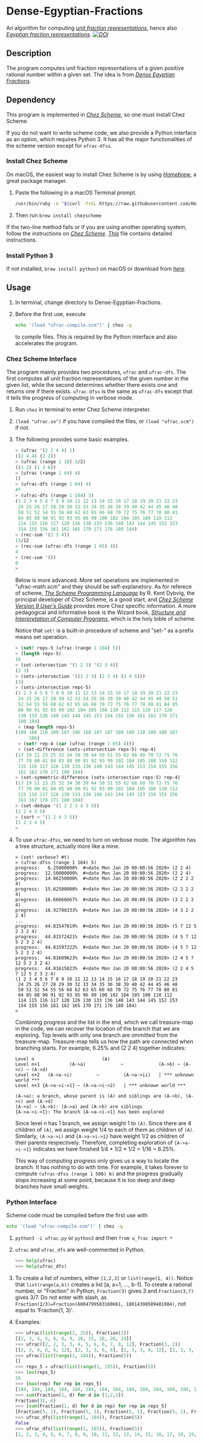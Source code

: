 # Dense-Egyptian-Fractions
An algorithm for computing <cite>[unit fraction representations][4]</cite>, hence also <cite>[Egyptian fraction representations][5]</cite>.
<cite>[![DOI](https://zenodo.org/badge/104223004.svg)][6]</cite>

## Description
The program computes unit fraction representations of a given positive rational number within a given set. The idea is from <cite>[Dense Egyptian Fractions][1]</cite>.

## Dependency
This program is implemented in <cite>[Chez Scheme][2]</cite>, so one must install Chez Scheme. 

If you do not want to write scheme code, we also provide a Python interface as an option, which requires Python 3. It has all the major functionalities of the scheme version except for `efrac-dfss`.

### Install Chez Scheme
On macOS, the easiest way to install Chez Scheme is by using <cite>[Homebrew][3]</cite>, a great package manager.

1. Paste the following in a macOS Terminal prompt.

    ```sh
    /usr/bin/ruby -e "$(curl -fsSL https://raw.githubusercontent.com/Homebrew/install/master/install)"
    ```
2. Then run ```brew install chezscheme```

If the two-line method fails or if you are using another operating system, follow the instructions on <cite>[Chez Scheme][2]</cite>. <cite>[This][7]</cite> file contains detailed instructions.

### Install Python 3
If not installed, `brew install python3` on macOS or download from <cite>[here][11]</cite>. 

## Usage
1. In terminal, change directory to Dense-Egyptian-Fractions.
2. Before the first use, execute

    ```sh
    echo '(load "ufrac-compile.scm")' | chez -q
    ```
    
    to compile files. This is required by the Python interface and also accelerates the program. 

### Chez Scheme Interface
The program mainly provides two procedures, `ufrac` and `ufrac-dfs`. The first computes all unit fraction representations of the given number in the given list, while the second determines whether there exists one and returns one if there exists. `ufrac-dfss` is the same as `ufrac-dfs` except that it tells the progress of computing in verbose mode. 

1. Run `chez` in terminal to enter Chez Scheme interpreter.
2. `(load "ufrac.so")` if you have compiled the files, or `(load "ufrac.scm")` if not.
3. The following provides some basic examples. 

    ```scheme
    > (ufrac '(2 2 4 4) 1)
    ((2 4 4) (2 2))
    > (ufrac (range 1 10) 3/2)
    ((1 2) (1 3 6))
    > (ufrac (range 1 64) 4)
    ()
    > (ufrac-dfs (range 1 64) 4)
    #f
    > (ufrac-dfs (range 1 184) 5)
    (1 2 3 4 5 6 7 8 9 10 11 12 13 14 15 16 17 18 19 20 21 22 23
     24 25 26 27 28 29 30 32 33 34 35 36 38 39 40 42 44 45 46 48
     50 51 52 54 55 56 60 62 63 65 66 68 70 72 75 76 77 78 80 81
     84 85 88 90 91 92 93 95 96 99 100 102 104 105 108 110 112
     114 115 116 117 120 126 130 133 136 140 143 144 145 152 153
     154 155 156 161 162 165 170 171 176 180 184)
    > (rec-sum '(2 3 4))
    13/12
    > (rec-sum (ufrac-dfs (range 1 65) 4))
    4
    > (rec-sum '())
    0
    >
    ```

    Below is more advanced. More set operations are implemented in "ufrac-math.scm" and they should be self-explanetory. As for referece of scheme, <cite>[The Scheme Programming Language][10]</cite> by R. Kent Dybvig, the principal developer of Chez Scheme, is a good start, and <cite>[Chez Scheme Version 9 User’s Guide][9]</cite> provides more Chez specific information. A more pedagogical and informative book is the Wizard book, <cite>[Structure and Interpretation of Computer Programs][8]</cite>, which is the holy bible of scheme. 

    Notice that `set!` is a built-in procedure of scheme and "set-" as a prefix means set operation.

    ```scheme
    > (set! reps-5 (ufrac (range 1 184) 5))
    > (length reps-5)
    16
    > (set-intersection '(1 2 3) '(2 3 4))
    (2 3)
    > (sets-intersection '((1 2 3) (2 3 4) (3 4 5)))
    (3)
    > (sets-intersection reps-5)
    (1 2 3 4 5 6 7 8 9 10 11 12 13 14 15 16 17 18 19 20 21 22 23
     24 25 26 27 28 30 32 33 34 35 36 38 39 40 42 44 45 48 50 51
     52 54 55 56 60 62 63 65 66 68 70 72 75 76 77 78 80 81 84 85
     88 90 91 92 93 99 102 104 105 108 110 112 115 116 117 126
     130 133 136 140 143 144 145 153 154 155 156 161 162 170 171
     180 184)
     > (map length reps-5)
    (109 108 110 109 107 106 108 107 107 108 109 110 109 108 107
         106)
     > (set! rep-4 (car (ufrac (range 1 65) 4)))
     > (set-difference (sets-intersection reps-5) rep-4)
    (17 19 21 23 25 32 34 38 39 44 50 51 55 62 66 68 70 72 75 76
     77 78 80 81 84 85 88 90 91 92 93 99 102 104 105 108 110 112
     115 116 117 126 130 133 136 140 143 144 145 153 154 155 156
     161 162 170 171 180 184)
    > (set-symmetric-difference (sets-intersection reps-5) rep-4)
    (17 19 21 23 25 32 34 38 39 44 50 51 55 62 66 68 70 72 75 76
     77 78 80 81 84 85 88 90 91 92 93 99 102 104 105 108 110 112
     115 116 117 126 130 133 136 140 143 144 145 153 154 155 156
     161 162 170 171 180 184)
    > (set-dedupe '(1 2 2 3 4 3 5))
    (1 2 4 3 5)
    > (sort < '(1 2 4 3 5))
    (1 2 3 4 5)
    >
    ```
4. To use `ufrac-dfss`, we need to turn on verbose mode. The algorithm has a tree structure, actually more like a mine.

    ```
    > (set! verbose? #t)
    > (ufrac-dfss (range 1 184) 5)
    progress:   6.25000000%  #<date Mon Jan 20 00:00:56 2020> (2 2 4)
    progress:  12.50000000%  #<date Mon Jan 20 00:00:56 2020> (2 2 4)
    progress:  14.06250000%  #<date Mon Jan 20 00:00:56 2020> (2 2 2 2 4)
    progress:  15.62500000%  #<date Mon Jan 20 00:00:56 2020> (2 2 2 2 4)
    progress:  16.66666667%  #<date Mon Jan 20 00:00:56 2020> (3 2 2 2 4)
    progress:  16.92708333%  #<date Mon Jan 20 00:00:56 2020> (4 3 2 2 2 4)
    ...
    progress:  44.81547619%  #<date Mon Jan 20 00:00:56 2020> (5 7 12 5 2 3 2 4)
    progress:  44.81572421%  #<date Mon Jan 20 00:00:56 2020> (4 5 7 12 5 2 3 2 4)
    progress:  44.81597222%  #<date Mon Jan 20 00:00:56 2020> (4 5 7 12 5 2 3 2 4)
    progress:  44.81609623%  #<date Mon Jan 20 00:00:56 2020> (2 4 5 7 12 5 2 3 2 4)
    progress:  44.81615823%  #<date Mon Jan 20 00:00:56 2020> (2 2 4 5 7 12 5 2 3 2 4)
    (1 2 3 4 5 6 7 8 9 10 11 12 13 14 15 16 17 18 19 20 21 22 23
     24 25 26 27 28 29 30 32 33 34 35 36 38 39 40 42 44 45 46 48
     50 51 52 54 55 56 60 62 63 65 66 68 70 72 75 76 77 78 80 81
     84 85 88 90 91 92 93 95 96 99 100 102 104 105 108 110 112
     114 115 116 117 120 126 130 133 136 140 143 144 145 152 153
     154 155 156 161 162 165 170 171 176 180 184)
    >
    ```
	Combining progress and the list in the end, which we call treasure-map in the code, we can recover the location of the branch that we are exploring. Top levels with only one branch are ommitted from the treasure-map. Treasure-map tells us how the path are connected when branching starts. For example, 6.25% and (2 2 4) together indicates:

    ```
    Level n                         (A)              
    Level n+1           (A->a)             ~             (A->b) ~ (A->c) ~ (A->d)
    Level n+2   (A->a->i)         ~         (A->a->ii)   | *** unknown world ***
    Level n+3 {A->a->i->1} ~ (A->a->i->2)   | *** unknown world ***
    
    (A->a): a branch, whose parent is (A) and siblings are (A->b), (A->c) and (A->d)
    (A->a) ~ (A->b): (A->a) and (A->b) are siblings
    {A->a->i->1}: The branch {A->a->i->1} has been explored 
    ```
	Since level n has 1 branch, we assign weight 1 to `(A)`. Since there are 4 children of `(A)`, we assign weight 1/4 to each of them as children of `(A)`. Similarly, `(A->a->i)` and `{A->a->i->1}` have weight 1/2 as children of their parents respectively. Therefore, completing exploration of `{A->a->i->1}` indicates we have finished 1/4 * 1/2 * 1/2 = 1/16 = 6.25%.
    
	This way of computing progress only gives us a way to locate the branch. It has nothing to do with time. For example, it takes forever to compute `(ufrac-dfss (range 1 500) 6)` and the progress gradually stops increasing at some point, because it is too deep and deep branches have small weights.


### Python Interface
Scheme code must be compiled before the first use with

```sh
echo '(load "ufrac-compile.scm")' | chez -q
```
    
1. `python3 -i ufrac.py` or `python3` and then `from u_frac import *`

2. `ufrac` and `ufrac_dfs` are well-commented in Python.

    ```python
    >>> help(ufrac)
    >>> help(ufrac_dfs)
    ```
3. To create a list of numbers, either `[1,2,3]` or `list(range(1, 4))`. Notice that `list(range(a,b))` creates a list [a, a+1, ..., b-1]. To create a rational number, or "Fraction" in Python, `Fraction(3)` gives 3 and `Fraction(3,7)` gives 3/7. Do not enter with slash, as `Fraction(1/3)=Fraction(6004799503160661, 18014398509481984)`, not equal to 'Fraction(1, 3)'.
4. Examples:

    ```python
    >>> ufrac(list(range(2, 25)), Fraction(2))
    [[2, 3, 4, 5, 6, 8, 9, 10, 15, 18, 20, 24]]
    >>> ufrac([2, 2, 3, 3, 4, 5, 6, 6, 7, 8, 12], Fraction(3, 2))
    [[2, 3, 4, 6, 6, 12], [2, 3, 3, 6, 6], [2, 3, 3, 4, 12], [2, 2, 3, 6], [2, 2, 4, 6, 12]]
    >>> ufrac(list(range(1, 184)), Fraction(5))
    []
    >>> reps_5 = ufrac(list(range(1, 185)), Fraction(5))
    >>> len(reps_5)
    16
    >>> [max(rep) for rep in reps_5]
    [184, 184, 184, 184, 184, 184, 184, 184, 184, 184, 184, 184, 184, 184, 184, 184]
    >>> sum(Fraction(1, d) for d in [1,2,3])
    Fraction(11, 6)
    >>> [sum(Fraction(1, d) for d in rep) for rep in reps_5]
    [Fraction(5, 1), Fraction(5, 1), Fraction(5, 1), Fraction(5, 1), Fraction(5, 1), Fraction(5, 1), Fraction(5, 1), Fraction(5, 1), Fraction(5, 1), Fraction(5, 1), Fraction(5, 1), Fraction(5, 1), Fraction(5, 1), Fraction(5, 1), Fraction(5, 1), Fraction(5, 1)]
    >>> ufrac_dfs(list(range(1, 184)), Fraction(5))
    False
    >>> ufrac_dfs(list(range(1, 185)), Fraction(5))
    [1, 2, 3, 4, 5, 6, 7, 8, 9, 10, 11, 12, 13, 14, 15, 16, 17, 18, 19, 20, 21, 22, 23, 24, 25, 26, 27, 28, 29, 30, 32, 33, 34, 35, 36, 38, 39, 40, 42, 44, 45, 46, 48, 50, 51, 52, 54, 55, 56, 60, 62, 63, 65, 66, 68, 70, 72, 75, 76, 77, 78, 80, 81, 84, 85, 88, 90, 91, 92, 93, 95, 96, 99, 100, 102, 104, 105, 108, 110, 112, 114, 115, 116, 117, 120, 126, 130, 133, 136, 140, 143, 144, 145, 152, 153, 154, 155, 156, 161, 162, 165, 170, 171, 176, 180, 184]
    ```
    
    
[1]:http://www.ams.org/journals/tran/1999-351-09/S0002-9947-99-02327-2/S0002-9947-99-02327-2.pdf
[2]:https://github.com/cisco/ChezScheme
[3]:https://brew.sh
[4]:https://en.wikipedia.org/wiki/Unit_fraction#Finite_sums_of_unit_fractions
[5]:https://en.wikipedia.org/wiki/Egyptian_fraction
[6]:https://zenodo.org/badge/latestdoi/104223004
[7]:https://raw.githubusercontent.com/cisco/ChezScheme/master/BUILDING
[8]:https://web.mit.edu/alexmv/6.037/sicp.pdf
[9]:https://cisco.github.io/ChezScheme/csug9.5/csug9_5.pdf
[10]:https://www.scheme.com/tspl4/
[11]:https://www.python.org/downloads/

